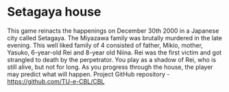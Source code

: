 # Setagaya house
This game reinacts the happenings on December 30th 2000 in a Japanese city called Setagaya. The Miyazawa family was brutally murdered in the late evening. This well liked family of 4 consisted of father, Mikio, mother, Yasuko, 6-year-old Rei and 8-year old Niina. Rei was the first victim and got strangled to death by the perpetrator. You play as a shadow of Rei, who is still alive, but not for long. As you progress through the house, the player may predict what will happen.
Project GitHub repository - https://github.com/TU-e-CBL/CBL
